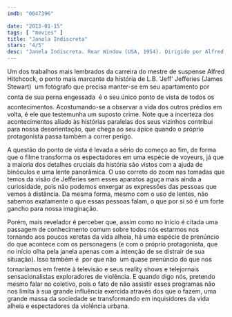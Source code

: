 ```yaml
---
imdb: "0047396"

date: "2013-01-15"
tags: [ "movies" ]
title: "Janela Indiscreta"
stars: "4/5"
desc: "Janela Indiscreta. Rear Window (USA, 1954). Dirigido por Alfred Hitchcock. Escrito por John Michael Hayes, Cornell Woolrich. Com James Stewart, Grace Kelly, Wendell Corey, Thelma Ritter, Raymond Burr, Judith Evelyn, Ross Bagdasarian, Georgine Darcy, Sara Berner."
---
```

Um dos trabalhos mais lembrados da carreira do mestre de suspense Alfred Hitchcock, o ponto mais marcante da história de L.B. 'Jeff' Jefferies (James Stewart)  um fotógrafo que precisa manter-se em seu apartamento por conta de sua perna engessada  é o seu único ponto de vista de todos os acontecimentos. Acostumando-se a observar a vida dos outros prédios em volta, é ele que testemunha um suposto crime. Note que a incerteza dos acontecimentos aliado às histórias paralelas dos seus vizinhos contribui para nossa desorientação, que chega ao seu ápice quando o próprio protagonista passa também a correr perigo.

A questão do ponto de vista é levada a sério do começo ao fim, de forma que o filme transforma os espectadores em uma espécie de voyeurs, já que a maioria dos detalhes cruciais da história são vistos com a ajuda de binóculos e uma lente panorâmica. O uso correto do zoom nas tomadas que temos da visão de Jefferies sem esses aparatos aguça mais ainda a curiosidade, pois não podemos enxergar as expressões das pessoas que vemos à distância. Da mesma forma, mesmo com o uso de lentes, não sabemos exatamente o que essas pessoas falam, o que por si só é um forte gancho para nossa imaginação.

Porém, mais revelador é perceber que, assim como no início é citada uma passagem de conhecimento comum sobre todos nós estarmos nos tornando aos poucos xeretas da vida alheia, há uma espécie de prenúncio do que acontece com os personagens (e com o próprio protagonista, que no início olha pela janela apenas com a intenção de se distrair de sua situação). Isso também é  por que não  um quase prenúncio do que nos tornaríamos em frente à televisão e seus reality shows e telejornais sensacionalistas exploradores de violência. E quando digo nós, pretendo mesmo falar no coletivo, pois o fato de não assistir esses programas não nos limita à sua grande influência exercida através dos que o fazem, uma grande massa da sociedade se transformando em inquisidores da vida alheia e espectadores da violência urbana.

